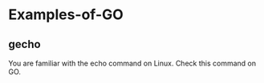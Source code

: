 # Examples-of-GO

## gecho
You are familiar with the echo command on Linux.
Check this command on GO.
